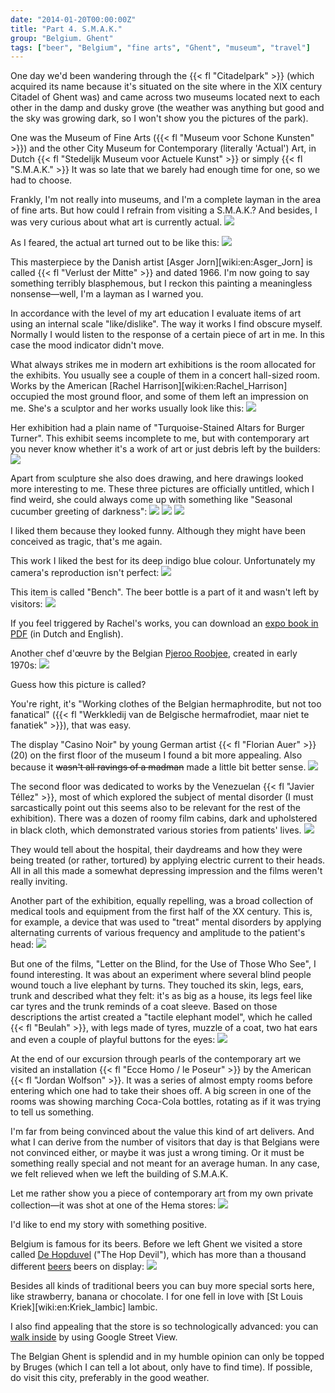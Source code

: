 ```yaml
---
date: "2014-01-20T00:00:00Z"
title: "Part 4. S.M.A.K."
group: "Belgium. Ghent"
tags: ["beer", "Belgium", "fine arts", "Ghent", "museum", "travel"]
---
```


One day we'd been wandering through the {{< fl "Citadelpark" >}} (which acquired its name because it's situated on the site where in the XIX century Citadel of Ghent was) and came across two museums located next to each other in the damp and dusky grove (the weather was anything but good and the sky was growing dark, so I won't show you the pictures of the park).

<!--more-->

One was the Museum of Fine Arts ({{< fl "Museum voor Schone Kunsten" >}}) and the other City Museum for Contemporary (literally 'Actual') Art, in Dutch {{< fl "Stedelijk Museum voor Actuele Kunst" >}} or simply {{< fl "S.M.A.K." >}} It was so late that we barely had enough time for one, so we had to choose.

Frankly, I'm not really into museums, and I'm a complete layman in the area of fine arts. But how could I refrain from visiting a S.M.A.K.? And besides, I was very curious about what art is currently actual.
![](img:4.bp.blogspot.com/-lnRfRJ3keiM/UtWFd78WDeI/AAAAAAAAbvA/6Jp-aN4Jngk/s1600/dsc02899.picasaweb.jpg:a)

As I feared, the actual art turned out to be like this:
![](img:1.bp.blogspot.com/-q86XZXF4WyM/UtWFeZI7tOI/AAAAAAAAbvE/WsOH8Q2s6Ig/s1600/dsc02900.picasaweb.jpg:a)

This masterpiece by the Danish artist [Asger Jorn][wiki:en:Asger_Jorn] is called {{< fl "Verlust der Mitte" >}} and dated 1966. I'm now going to say something terribly blasphemous, but I reckon this painting a meaningless nonsense—well, I'm a layman as I warned you.

In accordance with the level of my art education I evaluate items of art using an internal scale "like/dislike". The way it works I find obscure myself. Normally I would listen to the response of a certain piece of art in me. In this case the mood indicator didn't move.

What always strikes me in modern art exhibitions is the room allocated for the exhibits. You usually see a couple of them in a concert hall-sized room. Works by the American [Rachel Harrison][wiki:en:Rachel_Harrison] occupied the most ground floor, and some of them left an impression on me. She's a sculptor and her works usually look like this:
![](img:2.bp.blogspot.com/-y7PQJHIOsWY/UtWFfz2HjjI/AAAAAAAAbvs/ZiVbu26QoIk/s1600/dsc02906.picasaweb.jpg:a)

Her exhibition had a plain name of "Turquoise-Stained Altars for Burger Turner". This exhibit seems incomplete to me, but with contemporary art you never know whether it's a work of art or just debris left by the builders:
![](img:3.bp.blogspot.com/-9cw2W3fcfcE/UtWFgh8xptI/AAAAAAAAbv8/hrXT-fsUGKc/s1600/dsc02908.picasaweb.jpg:a)

Apart from sculpture she also does drawing, and here drawings looked more interesting to me. These three pictures are officially untitled, which I find weird, she could always come up with something like "Seasonal cucumber greeting of darkness":
![](img:4.bp.blogspot.com/-Pu2jbsBrObU/UtWFls8tpCI/AAAAAAAAbxA/rDt7isVTOpA/s1600/dsc02902.picasaweb.jpg:a)
![](img:1.bp.blogspot.com/-f6TVaaSDC04/UtWFfEdEH-I/AAAAAAAAbvc/CA3rL1xhOhc/s1600/dsc02904.picasaweb.jpg:a)
![](img:2.bp.blogspot.com/-mAJABxU9yIo/UtWFfqC_3VI/AAAAAAAAbvk/HnrGZ2PKMbo/s1600/dsc02905.picasaweb.jpg:a)

I liked them because they looked funny. Although they might have been conceived as tragic, that's me again.

This work I liked the best for its deep indigo blue colour. Unfortunately my camera's reproduction isn't perfect:
![](img:2.bp.blogspot.com/-JnEN7Xhy6B8/UtWFgIWGnoI/AAAAAAAAbv0/mMYvPL6yrGI/s1600/dsc02907.picasaweb.jpg:a)

This item is called "Bench". The beer bottle is a part of it and wasn't left by visitors:
![](img:3.bp.blogspot.com/-IQzsKmoJgWc/UtWFhEzwhmI/AAAAAAAAbwM/vIdXvQ3NUDg/s1600/dsc02912.picasaweb.jpg:a)

If you feel triggered by Rachel's works, you can download an [expo book in PDF](http://www.smak.be/files/Expoboekje_Rachel_Harrison.pdf) (in Dutch and English).

Another chef d'œuvre by the Belgian [Pjeroo Roobjee](http://www.roobjee.be/), created in early 1970s:
![](img:2.bp.blogspot.com/-qwBYnRIRYUw/UtWFg6bQPII/AAAAAAAAbwE/Qv7oU1SRAGg/s1600/dsc02910.picasaweb.jpg:a)

Guess how this picture is called?

You're right, it's "Working clothes of the Belgian hermaphrodite, but not too fanatical" ({{< fl "Werkkledij van de Belgische hermafrodiet, maar niet te fanatiek" >}}), that was easy.

The display "Casino Noir" by young German artist {{< fl "Florian Auer" >}} (20) on the first floor of the museum I found a bit more appealing. Also because it ~~wasn't all ravings of a madman~~ made a little bit better sense.
![](img:4.bp.blogspot.com/-70tkgDX2iuQ/UtWFhnFO6vI/AAAAAAAAbwU/hkCSHwLubEE/s1600/dsc02914.picasaweb.jpg:a)

The second floor was dedicated to works by the Venezuelan {{< fl "Javier Téllez" >}}, most of which explored the subject of mental disorder (I must sarcastically point out this seems also to be relevant for the rest of the exhibition). There was a dozen of roomy film cabins, dark and upholstered in black cloth, which demonstrated various stories from patients' lives.
![](img:3.bp.blogspot.com/-He1pDoix6lA/UtrFOoZyWMI/AAAAAAAAbx8/BXL0yILeDxg/s1600/dsc02922.picasaweb.jpg:a)

They would tell about the hospital, their daydreams and how they were being treated (or rather, tortured) by applying electric current to their heads. All in all this made a somewhat depressing impression and the films weren't really inviting.

Another part of the exhibition, equally repelling, was a broad collection of medical tools and equipment from the first half of the XX century. This is, for example, a device that was used to "treat" mental disorders by applying alternating currents of various frequency and amplitude to the patient's head:
![](img:1.bp.blogspot.com/-0NWe8NASiH4/UtrFP7eN0ZI/AAAAAAAAbyE/XdpA8skYkRQ/s1600/dsc02927.picasaweb.jpg:a)

But one of the films, "Letter on the Blind, for the Use of Those Who See", I found interesting. It was about an experiment where several blind people wound touch a live elephant by turns. They touched its skin, legs, ears, trunk and described what they felt: it's as big as a house, its legs feel like car tyres and the trunk reminds of a coat sleeve. Based on those descriptions the artist created a "tactile elephant model", which he called {{< fl "Beulah" >}}, with legs made of tyres, muzzle of a coat, two hat ears and even a couple of playful buttons for the eyes:
![](img:1.bp.blogspot.com/-2ZqYcqiz96Y/UtWFiZc_2aI/AAAAAAAAbwk/3_zcrj0-9V4/s1600/dsc02924.picasaweb.jpg:a)

At the end of our excursion through pearls of the contemporary art we visited an installation {{< fl "Ecce Homo / le Poseur" >}} by the American {{< fl "Jordan Wolfson" >}}. It was a series of almost empty rooms before entering which one had to take their shoes off. A big screen in one of the rooms was showing marching Coca-Cola bottles, rotating as if it was trying to tell us something.

I'm far from being convinced about the value this kind of art delivers. And what I can derive from the number of visitors that day is that Belgians were not convinced either, or maybe it was just a wrong timing. Or it must be something really special and not meant for an average human. In any case, we felt relieved when we left the building of S.M.A.K.

Let me rather show you a piece of contemporary art from my own private collection—it was shot at one of the Hema stores:
![](img:3.bp.blogspot.com/-krpP03dY5PY/UtrFNEfpGqI/AAAAAAAAbx0/OXQoRJFSrU0/s1600/dsc02757.picasaweb.jpg:a)

I'd like to end my story with something positive.

Belgium is famous for its beers. Before we left Ghent we visited a store called [De Hopduvel](http://www.dehopduvel.be/) ("The Hop Devil"), which has more than a thousand different [beers](http://www.dehopduvel.be/bieren.html) beers on display:
![](img:4.bp.blogspot.com/-ZTdoa8AHg-I/UtrFSEo-I9I/AAAAAAAAbyM/18qeA2B_uuE/s1600/img_20140104_113846.picasaweb.jpg:a)

Besides all kinds of traditional beers you can buy more special sorts here, like strawberry, banana or chocolate. I for one fell in love with [St Louis Kriek][wiki:en:Kriek_lambic] lambic.

I also find appealing that the store is so technologically advanced: you can [walk inside](https://www.google.nl/maps?q=De+Hopduvel,+Coupure+Rechts,+Gent,+Belgium&amp;hl=en&amp;ll=51.051384,3.708992&amp;spn=0.00837,0.00927&amp;sll=51.051736,3.709629&amp;layer=c&amp;cid=12496071063255758153&amp;panoid=Xuabm4eAIQQAAAQINk3dcw&amp;cbp=13,199.22,,0,0&amp;hq=De+Hopduvel,+Coupure+Rechts,+Gent,+Belgium&amp;t=m&amp;z=17&amp;cbll=51.051384,3.708992) by using Google Street View.

The Belgian Ghent is splendid and in my humble opinion can only be topped by Bruges (which I can tell a lot about, only have to find time). If possible, do visit this city, preferably in the good weather.
